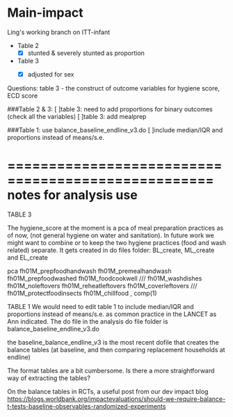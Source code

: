 # Main-impact

Ling's working branch on ITT-infant

- Table 2
  -[x] stunted & severely stunted as proportion
- Table 3
  -[x] adjusted for sex
  

Questions:
table 3 - the construct of outcome variables for hygiene score, ECD score


###Table 2 & 3: 
[ ]table 3: need to add proportions for binary outcomes (check all the variables)
[ ]table 3: add mealprep

###Table 1:
use balance_baseline_endline_v3.do
[ ]include median/IQR and proportions instead of means/s.e.



===================================================
notes for analysis use
===================================================


TABLE 3

The hygiene_score at the moment is a pca of meal preparation practices as of now, (not general hygiene on water and sanitation).
In future work we might want to combine or to keep the two hygiene practices (food and wash related) separate.
It gets created in do files folder: BL_create, ML_create and EL_create
 
pca fh01M_prepfoodhandwash fh01M_premealhandwash fh01M_prepfoodwashed fh01M_foodcookwell ///
                fh01M_washdishes fh01M_noleftovers fh01M_reheatleftovers fh01M_coverleftovers ///
                fh01M_protectfoodinsects fh01M_chillfood , comp(1)


TABLE 1
We would need to edit table 1 to include median/IQR and proportions instead of means/s.e. as common practice in the LANCET as Ann indicated.
The do file in the analysis do file folder is balance_baseline_endline_v3.do

the baseline_balance_endline_v3 is the most recent dofile that creates the balance tables 
(at baseline, and then comparing replacement households at endline)


The format tables are a bit cumbersome. Is there a more straightforward way of extracting the tables?
 
On the balance tables in RCTs, a useful post from our dev impact blog https://blogs.worldbank.org/impactevaluations/should-we-require-balance-t-tests-baseline-observables-randomized-experiments